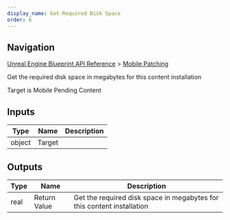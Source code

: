 ```yaml
---
display_name: Get Required Disk Space
order: 6
---
```

## Navigation

[Unreal Engine Blueprint API Reference](https://dev.epicgames.com/documentation/en-us/unreal-engine/BlueprintAPI) > [Mobile Patching](https://dev.epicgames.com/documentation/en-us/unreal-engine/BlueprintAPI/MobilePatching)

Get the required disk space in megabytes for this content installation

Target is Mobile Pending Content

## Inputs

| Type | Name | Description |
| --- | --- | --- |
| object | Target |  |

## Outputs

| Type | Name | Description |
| --- | --- | --- |
| real | Return Value | Get the required disk space in megabytes for this content installation |
